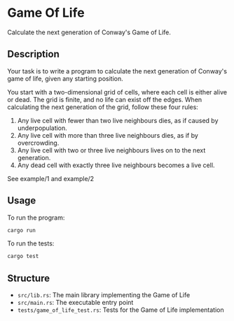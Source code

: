 # Game Of Life

Calculate the next generation of Conway's Game of Life.

## Description

Your task is to write a program to calculate the next generation
of Conway's game of life, given any starting position.

You start with a two-dimensional grid of cells,
where each cell is either alive or dead.
The grid is finite, and no life can exist off the edges.
When calculating the next generation of the grid, follow these four rules:

1. Any live cell with fewer than two live neighbours dies,
   as if caused by underpopulation.
2. Any live cell with more than three live neighbours dies,
   as if by overcrowding.
3. Any live cell with two or three live neighbours lives
   on to the next generation.
4. Any dead cell with exactly three live neighbours becomes a live cell.

See example/1 and example/2

## Usage

To run the program:

```bash
cargo run
```

To run the tests:

```bash
cargo test
```

## Structure

- `src/lib.rs`: The main library implementing the Game of Life
- `src/main.rs`: The executable entry point
- `tests/game_of_life_test.rs`: Tests for the Game of Life implementation
